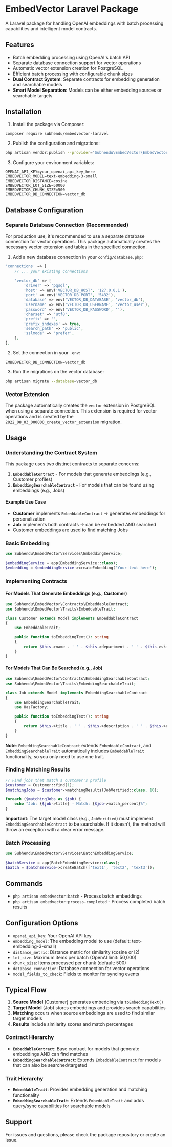 # EmbedVector Laravel Package

A Laravel package for handling OpenAI embeddings with batch processing capabilities and intelligent model contracts.

## Features

- Batch embedding processing using OpenAI's batch API
- Separate database connection support for vector operations
- Automatic vector extension creation for PostgreSQL
- Efficient batch processing with configurable chunk sizes
- **Dual Contract System**: Separate contracts for embedding generation and searchable models
- **Smart Model Separation**: Models can be either embedding sources or searchable targets

## Installation

1. Install the package via Composer:
```bash
composer require subhendu/embedvector-laravel
```

2. Publish the configuration and migrations:
```bash
php artisan vendor:publish --provider="Subhendu\EmbedVector\EmbedVectorServiceProvider"
```

3. Configure your environment variables:
```env
OPENAI_API_KEY=your_openai_api_key_here
EMBEDVECTOR_MODEL=text-embedding-3-small
EMBEDVECTOR_DISTANCE=cosine
EMBEDVECTOR_LOT_SIZE=50000
EMBEDVECTOR_CHUNK_SIZE=500
EMBEDVECTOR_DB_CONNECTION=vector_db
```

## Database Configuration

### Separate Database Connection (Recommended)

For production use, it's recommended to use a separate database connection for vector operations. This package automatically creates the necessary vector extension and tables in the specified connection.

1. Add a new database connection in your `config/database.php`:
```php
'connections' => [
    // ... your existing connections
    
    'vector_db' => [
        'driver' => 'pgsql',
        'host' => env('VECTOR_DB_HOST', '127.0.0.1'),
        'port' => env('VECTOR_DB_PORT', '5432'),
        'database' => env('VECTOR_DB_DATABASE', 'vector_db'),
        'username' => env('VECTOR_DB_USERNAME', 'vector_user'),
        'password' => env('VECTOR_DB_PASSWORD', ''),
        'charset' => 'utf8',
        'prefix' => '',
        'prefix_indexes' => true,
        'search_path' => 'public',
        'sslmode' => 'prefer',
    ],
],
```

2. Set the connection in your `.env`:
```env
EMBEDVECTOR_DB_CONNECTION=vector_db
```

3. Run the migrations on the vector database:
```bash
php artisan migrate --database=vector_db
```

### Vector Extension

The package automatically creates the `vector` extension in PostgreSQL when using a separate connection. This extension is required for vector operations and is created by the `2022_08_03_000000_create_vector_extension` migration.

## Usage

### Understanding the Contract System

This package uses two distinct contracts to separate concerns:

1. **`EmbeddableContract`** - For models that generate embeddings (e.g., Customer profiles)
2. **`EmbeddingSearchableContract`** - For models that can be found using embeddings (e.g., Jobs)

#### Example Use Case
- **Customer** implements `EmbeddableContract` → generates embeddings for personalization
- **Job** implements both contracts → can be embedded AND searched
- Customer embeddings are used to find matching Jobs

### Basic Embedding

```php
use Subhendu\EmbedVector\Services\EmbeddingService;

$embeddingService = app(EmbeddingService::class);
$embedding = $embeddingService->createEmbedding('Your text here');
```

### Implementing Contracts

#### For Models That Generate Embeddings (e.g., Customer)

```php
use Subhendu\EmbedVector\Contracts\EmbeddableContract;
use Subhendu\EmbedVector\Traits\EmbeddableTrait;

class Customer extends Model implements EmbeddableContract
{
    use EmbeddableTrait;

    public function toEmbeddingText(): string
    {
        return $this->name . ' ' . $this->department . ' ' . $this->skills;
    }
}
```

#### For Models That Can Be Searched (e.g., Job)

```php
use Subhendu\EmbedVector\Contracts\EmbeddingSearchableContract;
use Subhendu\EmbedVector\Traits\EmbeddingSearchableTrait;

class Job extends Model implements EmbeddingSearchableContract
{
    use EmbeddingSearchableTrait;
    use HasFactory;

    public function toEmbeddingText(): string
    {
        return $this->title . ' ' . $this->description . ' ' . $this->requirements;
    }
}
```

**Note**: `EmbeddingSearchableContract` extends `EmbeddableContract`, and `EmbeddingSearchableTrait` automatically includes `EmbeddableTrait` functionality, so you only need to use one trait.

### Finding Matching Results

```php
// Find jobs that match a customer's profile
$customer = Customer::find(1);
$matchingJobs = $customer->matchingResults(JobVerified::class, 10);

foreach ($matchingJobs as $job) {
    echo "Job: {$job->title} - Match: {$job->match_percent}%";
}
```

**Important**: The target model class (e.g., `JobVerified`) must implement `EmbeddingSearchableContract` to be searchable. If it doesn't, the method will throw an exception with a clear error message.

### Batch Processing

```php
use Subhendu\EmbedVector\Services\BatchEmbeddingService;

$batchService = app(BatchEmbeddingService::class);
$batch = $batchService->createBatch(['text1', 'text2', 'text3']);
```

## Commands

- `php artisan embedvector:batch` - Process batch embeddings
- `php artisan embedvector:process-completed` - Process completed batch results

## Configuration Options

- `openai_api_key`: Your OpenAI API key
- `embedding_model`: The embedding model to use (default: text-embedding-3-small)
- `distance_metric`: Distance metric for similarity (cosine or l2)
- `lot_size`: Maximum items per batch (OpenAI limit: 50,000)
- `chunk_size`: Items processed per chunk (default: 500)
- `database_connection`: Database connection for vector operations
- `model_fields_to_check`: Fields to monitor for syncing events

## Typical Flow

1. **Source Model** (Customer) generates embedding via `toEmbeddingText()`
2. **Target Model** (Job) stores embeddings and provides search capabilities
3. **Matching** occurs when source embeddings are used to find similar target models
4. **Results** include similarity scores and match percentages

### Contract Hierarchy

- **`EmbeddableContract`**: Base contract for models that generate embeddings AND can find matches
- **`EmbeddingSearchableContract`**: Extends `EmbeddableContract` for models that can also be searched/targeted

### Trait Hierarchy

- **`EmbeddableTrait`**: Provides embedding generation and matching functionality
- **`EmbeddingSearchableTrait`**: Extends `EmbeddableTrait` and adds query/sync capabilities for searchable models

## Support

For issues and questions, please check the package repository or create an issue.


